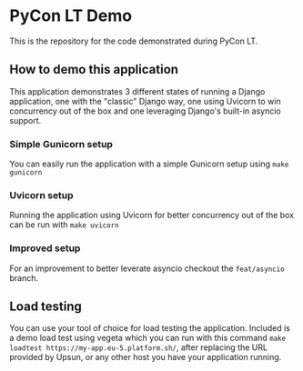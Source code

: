 # PyCon LT Demo

This is the repository for the code demonstrated during PyCon LT.

## How to demo this application

This application demonstrates 3 different states of running a Django application, one with the "classic" Django way, one using Uvicorn to win concurrency out of the box and one leveraging Django's built-in asyncio support.

### Simple Gunicorn setup

You can easily run the application with a simple Gunicorn setup using `make gunicorn`

### Uvicorn setup

Running the application using Uvicorn for better concurrency out of the box can be run with `make uvicorn`

### Improved setup

For an improvement to better leverate asyncio checkout the `feat/asyncio` branch.

## Load testing

You can use your tool of choice for load testing the application. Included is a demo load test using vegeta which you can run with this command `make loadtest https://my-app.eu-5.platform.sh/`, after replacing the URL provided by Upsun, or any other host you have your application running.
